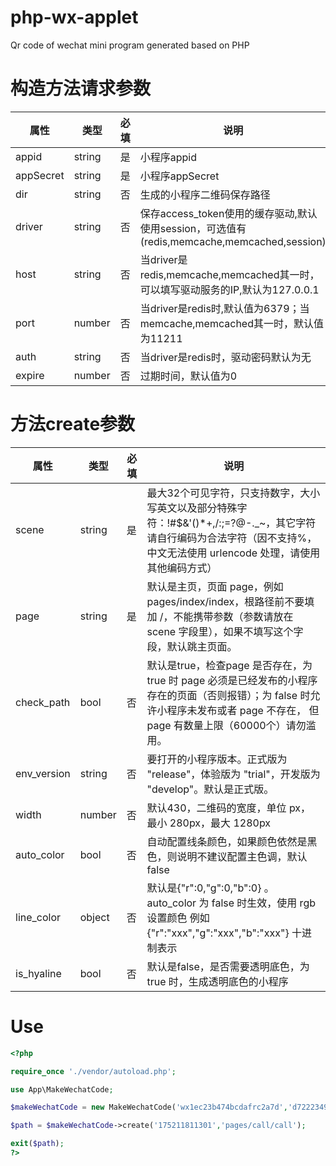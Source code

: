 # php-wx-applet
Qr code of wechat mini program generated based on PHP


# 构造方法请求参数

| 属性    | 类型 | 必填 | 说明                                                                                      |
| --------- | ------ | ---- | ------------------------------------------------------------------------------------------- |
| appid     | string | 是  | 小程序appid                                                                              |
| appSecret | string | 是  | 小程序appSecret                                                                          |
| dir       | string | 否  | 生成的小程序二维码保存路径                                                     |
| driver    | string | 否  | 保存access_token使用的缓存驱动,默认使用session，可选值有 (redis,memcache,memcached,session) |
| host      | string | 否  | 当driver是redis,memcache,memcached其一时，可以填写驱动服务的IP,默认为127.0.0.1 |
| port      | number | 否  | 当driver是redis时,默认值为6379；当memcache,memcached其一时，默认值为11211  |
| auth      | string | 否  | 当driver是redis时，驱动密码默认为无                                             |
| expire    | number | 否  | 过期时间，默认值为0                                                                |

# 方法create参数

| 属性      | 类型 | 必填 | 说明                                                                                                                                                                            |
| ----------- | ------ | ---- | --------------------------------------------------------------------------------------------------------------------------------------------------------------------------------- |
| scene       | string | 是  | 最大32个可见字符，只支持数字，大小写英文以及部分特殊字符：!#$&'()*+,/:;=?@-._~，其它字符请自行编码为合法字符（因不支持%，中文无法使用 urlencode 处理，请使用其他编码方式） |
| page        | string | 是  | 默认是主页，页面 page，例如 pages/index/index，根路径前不要填加 /，不能携带参数（参数请放在 scene 字段里），如果不填写这个字段，默认跳主页面。 |
| check_path  | bool   | 否  | 默认是true，检查page 是否存在，为 true 时 page 必须是已经发布的小程序存在的页面（否则报错）；为 false 时允许小程序未发布或者 page 不存在， 但page 有数量上限（60000个）请勿滥用。 |
| env_version | string | 否  | 要打开的小程序版本。正式版为 "release"，体验版为 "trial"，开发版为 "develop"。默认是正式版。                                                      |
| width       | number | 否  | 默认430，二维码的宽度，单位 px，最小 280px，最大 1280px                                                                                                         |
| auto_color  | bool   | 否  | 自动配置线条颜色，如果颜色依然是黑色，则说明不建议配置主色调，默认 false                                                                         |
| line_color  | object | 否  | 默认是{"r":0,"g":0,"b":0} 。auto_color 为 false 时生效，使用 rgb 设置颜色 例如 {"r":"xxx","g":"xxx","b":"xxx"} 十进制表示                                   |
| is_hyaline  | bool   | 否  | 默认是false，是否需要透明底色，为 true 时，生成透明底色的小程序                                                                                         |

# Use

```php
<?php

require_once './vendor/autoload.php';

use App\MakeWechatCode;

$makeWechatCode = new MakeWechatCode('wx1ec23b474bcdafrc2a7d','d72223494f7f76b22sx007e3f0ab0094e4fc3d82','./images/');

$path = $makeWechatCode->create('175211811301','pages/call/call');

exit($path);
?>
```